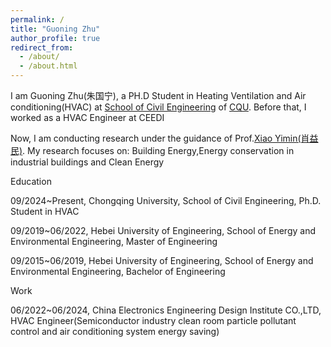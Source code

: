 ```yaml
---
permalink: /
title: "Guoning Zhu"
author_profile: true
redirect_from: 
  - /about/
  - /about.html
---
```


I am Guoning Zhu(朱国宁), a PH.D Student in Heating Ventilation and Air conditioning(HVAC) at [School of Civil Engineering](https://civil.cqu.edu.cn/) of [CQU](https://www.cqu.edu.cn/). Before that, I worked as a HVAC Engineer at CEEDI

Now, I am conducting research under the guidance of Prof.[Xiao Yimin(肖益民)](https://civil.cqu.edu.cn/info/1322/10912.htm). My research focuses on: Building Energy,Energy conservation in industrial buildings and Clean Energy

Education


  09/2024~Present, Chongqing University, School of Civil Engineering, Ph.D. Student in HVAC
  
  09/2019~06/2022, Hebei University of Engineering, School of Energy and Environmental Engineering, Master of Engineering
  
  09/2015~06/2019, Hebei University of Engineering, School of Energy and Environmental Engineering, Bachelor of Engineering

Work


  06/2022~06/2024, China Electronics Engineering Design Institute CO.,LTD, HVAC Engineer(Semiconductor industry clean room particle pollutant control and air conditioning system energy saving)
